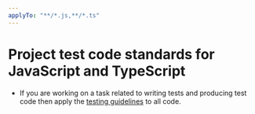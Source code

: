 ```yaml
---
applyTo: "**/*.js,**/*.ts"
---
```


# Project test code standards for JavaScript and TypeScript

- If you are working on a task related to writing tests and producing test code then apply the [testing guidelines](./testing.instructions.md) to all code.
